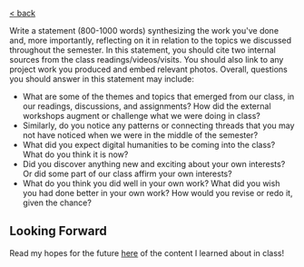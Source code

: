 [< back](DH.html/)

Write a statement (800-1000 words) synthesizing the work you've done and, more importantly, reflecting on it in relation to the topics we discussed throughout the semester. In this statement, you should cite two internal sources from the class readings/videos/visits. You should also link to any project work you produced and embed relevant photos. Overall, questions you should answer in this statement may include:
* What are some of the themes and topics that emerged from our class, in our readings, discussions, and assignments? How did the external workshops augment or challenge what we were doing in class?
* Similarly, do you notice any patterns or connecting threads that you may not have noticed when we were in the middle of the semester?
* What did you expect digital humanities to be coming into the class? What do you think it is now?
* Did you discover anything new and exciting about your own interests? Or did some part of our class affirm your own interests?
* What do you think you did well in your own work? What did you wish you had done better in your own work? How would you revise or redo it, given the chance?

## Looking Forward

Read my hopes for the future [here](lookingforward.html) of the content I learned about in class!
